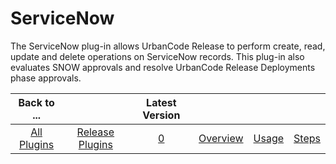 
ServiceNow
==========

The ServiceNow plug-in allows UrbanCode Release to perform create, read, update and delete operations on ServiceNow
records. This plug-in also evaluates SNOW approvals and resolve UrbanCode Release Deployments phase approvals.

|Back to ...||Latest Version||||
| :---: | :---: | :---: | :---: | :---: | :---: |
|[All Plugins](../../index.md)|[Release Plugins](../README.md)|[0]()|[Overview](overview.md)|[Usage](usage.md)|[Steps](steps.md)|
